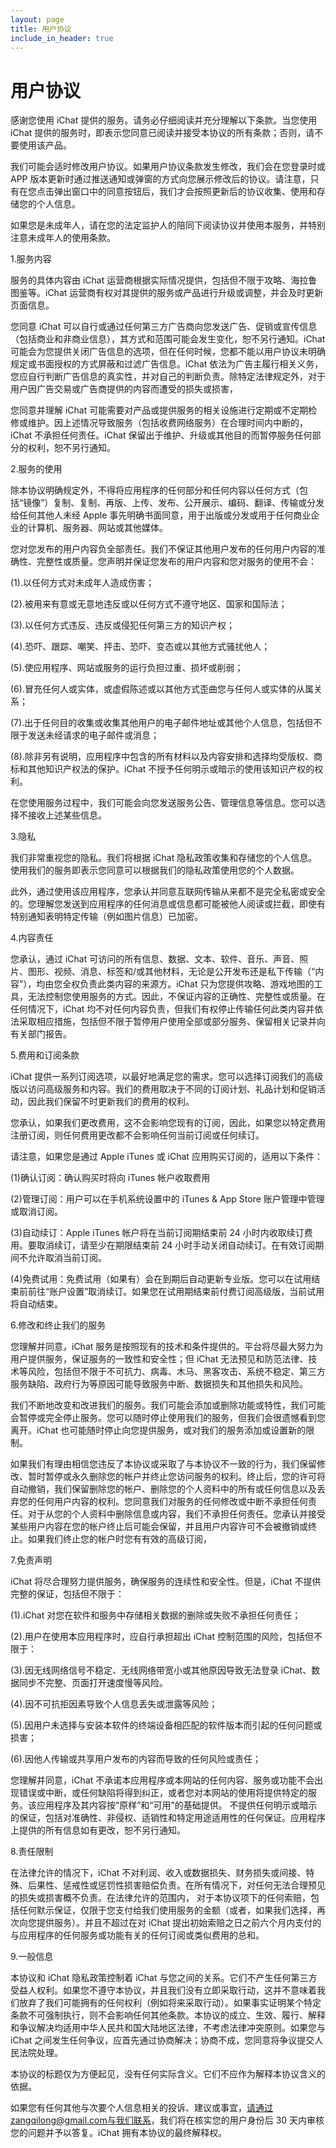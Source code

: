 ```yaml
---
layout: page
title: 用户协议
include_in_header: true
---
```


# 用户协议

感谢您使用 iChat 提供的服务。请务必仔细阅读并充分理解以下条款。当您使用 iChat 提供的服务时，即表示您同意已阅读并接受本协议的所有条款；否则，请不要使用该产品。

我们可能会适时修改用户协议。如果用户协议条款发生修改，我们会在您登录时或 APP 版本更新时通过推送通知或弹窗的方式向您展示修改后的协议。请注意，只有在您点击弹出窗口中的同意按钮后，我们才会按照更新后的协议收集、使用和存储您的个人信息。

如果您是未成年人，请在您的法定监护人的陪同下阅读协议并使用本服务，并特别注意未成年人的使用条款。

1.服务内容

服务的具体内容由 iChat 运营商根据实际情况提供，包括但不限于攻略、海拉鲁图鉴等。iChat 运营商有权对其提供的服务或产品进行升级或调整，并会及时更新页面信息。

您同意 iChat 可以自行或通过任何第三方广告商向您发送广告、促销或宣传信息（包括商业和非商业信息），其方式和范围可能会发生变化，恕不另行通知。iChat 可能会为您提供关闭广告信息的选项，但在任何时候，您都不能以用户协议未明确规定或书面授权的方式屏蔽和过滤广告信息。iChat 依法为广告主履行相关义务，您应自行判断广告信息的真实性，并对自己的判断负责。除特定法律规定外，对于用户因广告交易或广告商提供的内容而遭受的损失或损害，

您同意并理解 iChat 可能需要对产品或提供服务的相关设施进行定期或不定期检修或维护。因上述情况导致服务（包括收费网络服务）在合理时间内中断的，iChat 不承担任何责任。iChat 保留出于维护、升级或其他目的而暂停服务任何部分的权利，恕不另行通知。

2.服务的使用

除本协议明确规定外，不得将应用程序的任何部分和任何内容以任何方式（包括“镜像”）复制、复制、再版、上传、发布、公开展示、编码、翻译、传输或分发给任何其他人未经 Apple 事先明确书面同意，用于出版或分发或用于任何商业企业的计算机、服务器、网站或其他媒体。

您对您发布的用户内容负全部责任。我们不保证其他用户发布的任何用户内容的准确性、完整性或质量。您声明并保证您发布的用户内容和您对服务的使用不会：

(1).以任何方式对未成年人造成伤害；

(2).被用来有意或无意地违反或以任何方式不遵守地区、国家和国际法；

(3).以任何方式违反、违反或侵犯任何第三方的知识产权；

(4).恐吓、跟踪、嘲笑、抨击、恐吓、变态或以其他方式骚扰他人；

(5).使应用程序、网站或服务的运行负担过重、损坏或削弱；

(6).冒充任何人或实体，或虚假陈述或以其他方式歪曲您与任何人或实体的从属关系；

(7).出于任何目的收集或收集其他用户的电子邮件地址或其他个人信息，包括但不限于发送未经请求的电子邮件或消息；

(8).除非另有说明，应用程序中包含的所有材料以及内容安排和选择均受版权、商标和其他知识产权法的保护。iChat 不授予任何明示或暗示的使用该知识产权的权利。

在您使用服务过程中，我们可能会向您发送服务公告、管理信息等信息。您可以选择不接收上述某些信息。

3.隐私

我们非常重视您的隐私。我们将根据 iChat 隐私政策收集和存储您的个人信息。使用我们的服务即表示您同意可以根据我们的隐私政策使用您的个人数据。

此外，通过使用该应用程序，您承认并同意互联网传输从来都不是完全私密或安全的。您理解您发送到应用程序的任何消息或信息都可能被他人阅读或拦截，即使有特别通知表明特定传输（例如图片信息）已加密。

4.内容责任

您承认，通过 iChat 可访问的所有信息、数据、文本、软件、音乐、声音、照片、图形、视频、消息、标签和/或其他材料，无论是公开发布还是私下传输（“内容”），均由您全权负责此类内容的来源方。iChat 只为您提供攻略、游戏地图的工具，无法控制您使用服务的方式。因此，不保证内容的正确性、完整性或质量。在任何情况下，iChat 均不对任何内容负责，但我们有权停止传输任何此类内容并依法采取相应措施，包括但不限于暂停用户使用全部或部分服务、保留相关记录并向有关部门报告。

5.费用和订阅条款

iChat 提供一系列订阅选项，以最好地满足您的需求。您可以选择订阅我们的高级版以访问高级服务和内容。我们的费用取决于不同的订阅计划、礼品计划和促销活动，因此我们保留不时更新我们的费用的权利。

您承认，如果我们更改费用，这不会影响您现有的订阅，因此，如果您以特定费用注册订阅，则任何费用更改都不会影响任何当前订阅或任何续订。

请注意，如果您是通过 Apple iTunes 或 iChat 应用购买订阅的，适用以下条件：

(1)确认订阅：确认购买时将向 iTunes 帐户收取费用

(2)管理订阅：用户可以在手机系统设置中的 iTunes & App Store 账户管理中管理或取消订阅。

(3)自动续订：Apple iTunes 帐户将在当前订阅期结束前 24 小时内收取续订费用。要取消续订，请至少在期限结束前 24 小时手动关闭自动续订。在有效订阅期间不允许取消当前订阅。

(4)免费试用：免费试用（如果有）会在到期后自动更新专业版。您可以在试用结束前前往“账户设置”取消续订。如果您在试用期结束前付费订阅高级版，当前试用将自动结束。

6.修改和终止我们的服务

您理解并同意，iChat 服务是按照现有的技术和条件提供的。平台将尽最大努力为用户提供服务，保证服务的一致性和安全性；但 iChat 无法预见和防范法律、技术等风险，包括但不限于不可抗力、病毒、木马、黑客攻击、系统不稳定、第三方服务缺陷、政府行为等原因可能导致服务中断、数据损失和其他损失和风险。

我们不断地改变和改进我们的服务。我们可能会添加或删除功能或特性，我们可能会暂停或完全停止服务。您可以随时停止使用我们的服务，但我们会很遗憾看到您离开。iChat 也可能随时停止向您提供服务，或对我们的服务添加或设置新的限制。

如果我们有理由相信您违反了本协议或采取了与本协议不一致的行为，我们保留修改、暂时暂停或永久删除您的帐户并终止您访问服务的权利。终止后，您的许可将自动撤销，我们保留删除您的帐户、删除您的个人资料中的所有或任何信息以及丢弃您的任何用户内容的权利。您同意我们对服务的任何修改或中断不承担任何责任。对于从您的个人资料中删除信息或内容，我们不承担任何责任。您承认并接受某些用户内容在您的帐户终止后可能会保留，并且用户内容许可不会被撤销或终止。如果我们终止您的帐户时您有有效的高级订阅，

7.免责声明

iChat 将尽合理努力提供服务，确保服务的连续性和安全性。但是，iChat 不提供完整的保证，包括但不限于：

(1).iChat 对您在软件和服务中存储相关数据的删除或失败不承担任何责任；

(2).用户在使用本应用程序时，应自行承担超出 iChat 控制范围的风险，包括但不限于：

(3).因无线网络信号不稳定、无线网络带宽小或其他原因导致无法登录 iChat、数据同步不完整、页面打开速度慢等风险。

(4).因不可抗拒因素导致个人信息丢失或泄露等风险；

(5).因用户未选择与安装本软件的终端设备相匹配的软件版本而引起的任何问题或损害；

(6).因他人传输或共享用户发布的内容而导致的任何风险或责任；

您理解并同意，iChat 不承诺本应用程序或本网站的任何内容、服务或功能不会出现错误或中断，或任何缺陷将得到纠正，或者您对本网站的使用将提供特定的服务。该应用程序及其内容按“原样”和“可用”的基础提供。 不提供任何明示或暗示的保证，包括对准确性、非侵权、适销性和特定用途适用性的任何保证。应用程序上提供的所有信息如有更改，恕不另行通知。

8.责任限制

在法律允许的情况下，iChat 不对利润、收入或数据损失、财务损失或间接、特殊、后果性、惩戒性或惩罚性损害赔偿负责。在所有情况下，对任何无法合理预见的损失或损害概不负责。在法律允许的范围内， 对于本协议项下的任何索赔，包括任何默示保证，仅限于您支付给我们使用服务的金额（或者，如果我们选择，再次向您提供服务）。并且不超过在对 iChat 提出初始索赔之日之前六个月内支付的与应用程序的任何服务或功能有关的任何订阅或类似费用的总和。

9.一般信息

本协议和 iChat 隐私政策控制着 iChat 与您之间的关系。它们不产生任何第三方受益人权利。如果您不遵守本协议，并且我们没有立即采取行动，这并不意味着我们放弃了我们可能拥有的任何权利（例如将来采取行动）。如果事实证明某个特定条款不可强制执行，则不会影响任何其他条款。本协议的成立、生效、履行、解释和争议解决均适用中华人民共和国大陆地区法律，不考虑法律冲突原则。如果您与 iChat 之间发生任何争议，应首先通过协商解决；协商不成，您同意将争议提交人民法院处理。

本协议的标题仅为方便起见，没有任何实际含义。它们不应作为解释本协议含义的依据。

如果您有任何其他与次要个人信息相关的投诉、建议或事宜，请通过zangqilong@gmail.com与我们联系，我们将在核实您的用户身份后 30 天内审核您的问题并予以答复。iChat 拥有本协议的最终解释权。
